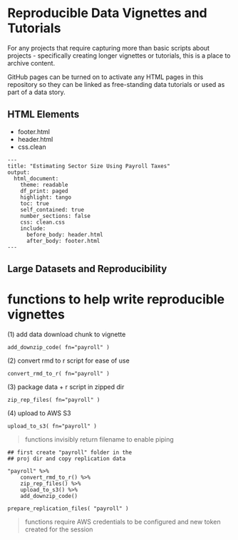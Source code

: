 # Reproducible Data Vignettes and Tutorials

For any projects that require capturing more than basic scripts about projects - specifically creating longer vignettes or tutorials, this is a place to archive content. 

GitHub pages can be turned on to activate any HTML pages in this repository so they can be linked as free-standing data tutorials or used as part of a data story. 

## HTML Elements

* footer.html
* header.html
* css.clean

```
---
title: "Estimating Sector Size Using Payroll Taxes"
output:
  html_document:
    theme: readable
    df_print: paged
    highlight: tango
    toc: true
    self_contained: true
    number_sections: false
    css: clean.css
    include:
      before_body: header.html
      after_body: footer.html
---
```

## Large Datasets and Reproducibility

# functions to help write reproducible vignettes

(1) add data download chunk to vignette

```
add_downzip_code( fn="payroll" )
```

(2) convert rmd to r script for ease of use

```
convert_rmd_to_r( fn="payroll" )
```
(3) package data + r script in zipped dir

```
zip_rep_files( fn="payroll" )
```

(4) upload to AWS S3

```
upload_to_s3( fn="payroll" )
```


> functions invisibly return 
> filename to enable piping

```
## first create "payroll" folder in the 
## proj dir and copy replication data

"payroll" %>%
    convert_rmd_to_r() %>% 
    zip_rep_files() %>%
    upload_to_s3() %>%
    add_downzip_code()

prepare_replication_files( "payroll" )
```

> functions require AWS credentials to 
> be configured and new token created
> for the session 



